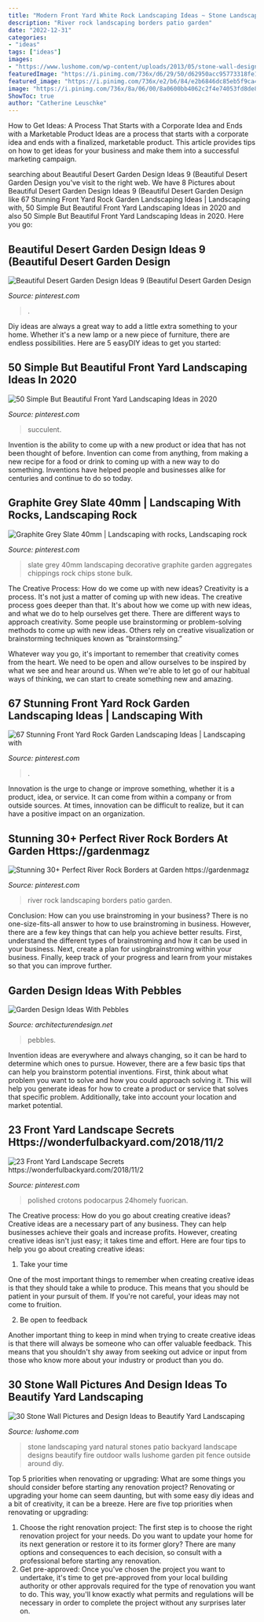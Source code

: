 ```yaml
---
title: "Modern Front Yard White Rock Landscaping Ideas ~ Stone Landscaping Yard Natural Stones Patio Backyard Landscape Designs Beautify Fire Outdoor Walls Lushome Garden Pit Fence Outside Around Diy"
description: "River rock landscaping borders patio garden"
date: "2022-12-31"
categories:
- "ideas"
tags: ["ideas"]
images:
- "https://www.lushome.com/wp-content/uploads/2013/05/stone-wall-design-ideas-yard-landscaping-15.jpg"
featuredImage: "https://i.pinimg.com/736x/d6/29/50/d62950acc95773318fe1c8f3e2605154.jpg"
featured_image: "https://i.pinimg.com/736x/e2/b6/84/e2b6846dc85eb5f9ca47e401a28a301c.jpg"
image: "https://i.pinimg.com/736x/8a/06/00/8a0600bb4062c2f4e74053fd8de80129.jpg"
ShowToc: true
author: "Catherine Leuschke"
---
```



How to Get Ideas: A Process That Starts with a Corporate Idea and Ends with a Marketable Product
Ideas are a process that starts with a corporate idea and ends with a finalized, marketable product. This article provides tips on how to get ideas for your business and make them into a successful marketing campaign.

	

		
searching about Beautiful Desert Garden Design Ideas 9 (Beautiful Desert Garden Design you've visit to the right web. We have 8 Pictures about Beautiful Desert Garden Design Ideas 9 (Beautiful Desert Garden Design like 67 Stunning Front Yard Rock Garden Landscaping Ideas | Landscaping with, 50 Simple But Beautiful Front Yard Landscaping Ideas in 2020 and also 50 Simple But Beautiful Front Yard Landscaping Ideas in 2020. Here you go:
		
    
## Beautiful Desert Garden Design Ideas 9 (Beautiful Desert Garden Design

<img loading=lazy src="https://i.pinimg.com/736x/8a/06/00/8a0600bb4062c2f4e74053fd8de80129.jpg" onerror="this.onerror=null;this.src='https://tse3.mm.bing.net/th?id=OIP.5HGd1RiOFWujg9JIIhLAhgHaLB&amp;pid=15.1';" alt="Beautiful Desert Garden Design Ideas 9 (Beautiful Desert Garden Design">

_Source: pinterest.com_

>. 

	

Diy ideas are always a great way to add a little extra something to your home. Whether it's a new lamp or a new piece of furniture, there are endless possibilities. Here are 5 easyDIY ideas to get you started: 

    
## 50 Simple But Beautiful Front Yard Landscaping Ideas In 2020

<img loading=lazy src="https://i.pinimg.com/736x/da/fb/23/dafb238eb35cdc7b55307ccce6dd26f9.jpg" onerror="this.onerror=null;this.src='https://tse4.mm.bing.net/th?id=OIP.kxrgZzQp8PyelBtT1qw7XgHaLH&amp;pid=15.1';" alt="50 Simple But Beautiful Front Yard Landscaping Ideas in 2020">

_Source: pinterest.com_

>succulent. 

	

Invention is the ability to come up with a new product or idea that has not been thought of before. Invention can come from anything, from making a new recipe for a food or drink to coming up with a new way to do something. Inventions have helped people and businesses alike for centuries and continue to do so today.

    
## Graphite Grey Slate 40mm | Landscaping With Rocks, Landscaping Rock

<img loading=lazy src="https://i.pinimg.com/736x/c4/dc/e1/c4dce1f5ace34eecafc5898577097b73--decorative-aggregates-shade-garden.jpg" onerror="this.onerror=null;this.src='https://tse4.mm.bing.net/th?id=OIP.BVYP-lwqIU8Y2k0rqVhaOwHaHK&amp;pid=15.1';" alt="Graphite Grey Slate 40mm | Landscaping with rocks, Landscaping rock">

_Source: pinterest.com_

>slate grey 40mm landscaping decorative graphite garden aggregates chippings rock chips stone bulk. 

	

The Creative Process: How do we come up with new ideas?
Creativity is a process. It's not just a matter of coming up with new ideas. The creative process goes deeper than that. It's about how we come up with new ideas, and what we do to help ourselves get there.
There are different ways to approach creativity. Some people use brainstorming or problem-solving methods to come up with new ideas. Others rely on creative visualization or brainstorming techniques known as “brainstormsing.”

Whatever way you go, it's important to remember that creativity comes from the heart. We need to be open and allow ourselves to be inspired by what we see and hear around us. When we're able to let go of our habitual ways of thinking, we can start to create something new and amazing.

    
## 67 Stunning Front Yard Rock Garden Landscaping Ideas | Landscaping With

<img loading=lazy src="https://i.pinimg.com/736x/d6/29/50/d62950acc95773318fe1c8f3e2605154.jpg" onerror="this.onerror=null;this.src='https://tse3.mm.bing.net/th?id=OIP.ht5AiWG01E2GVKRbUgC_gAHaLH&amp;pid=15.1';" alt="67 Stunning Front Yard Rock Garden Landscaping Ideas | Landscaping with">

_Source: pinterest.com_

>. 

	

Innovation is the urge to change or improve something, whether it is a product, idea, or service. It can come from within a company or from outside sources. At times, innovation can be difficult to realize, but it can have a positive impact on an organization.

    
## Stunning 30+ Perfect River Rock Borders At Garden Https://gardenmagz

<img loading=lazy src="https://i.pinimg.com/736x/e2/b6/84/e2b6846dc85eb5f9ca47e401a28a301c.jpg" onerror="this.onerror=null;this.src='https://tse2.mm.bing.net/th?id=OIP.QF0B4JtTn_FKUX9bMDnwfwHaJ3&amp;pid=15.1';" alt="Stunning 30+ Perfect River Rock Borders at Garden https://gardenmagz">

_Source: pinterest.com_

>river rock landscaping borders patio garden. 

	

Conclusion: How can you use brainstroming in your business?
There is no one-size-fits-all answer to how to use brainstroming in business. However, there are a few key things that can help you achieve better results. First, understand the different types of brainstroming and how it can be used in your business. Next, create a plan for usingbrainstroming within your business. Finally, keep track of your progress and learn from your mistakes so that you can improve further.

    
## Garden Design Ideas With Pebbles

<img loading=lazy src="https://cdn.architecturendesign.net/wp-content/uploads/2016/01/AD-Garden-Ideas-With-Pebbles-26.jpg" onerror="this.onerror=null;this.src='https://tse2.mm.bing.net/th?id=OIP.4Zla7erJAXUeOX1wmX7Z_wHaE6&amp;pid=15.1';" alt="Garden Design Ideas With Pebbles">

_Source: architecturendesign.net_

>pebbles. 

	

Invention ideas are everywhere and always changing, so it can be hard to determine which ones to pursue. However, there are a few basic tips that can help you brainstorm potential inventions. First, think about what problem you want to solve and how you could approach solving it. This will help you generate ideas for how to create a product or service that solves that specific problem. Additionally, take into account your location and market potential.

    
## 23 Front Yard Landscape Secrets Https://wonderfulbackyard.com/2018/11/2

<img loading=lazy src="https://i.pinimg.com/736x/9a/c3/3b/9ac33b70d5ca48e08dbe1a580d9e483e.jpg" onerror="this.onerror=null;this.src='https://tse4.mm.bing.net/th?id=OIP.Z1VRp6IsJiA72GsN5gnfFQHaJ3&amp;pid=15.1';" alt="23 Front Yard Landscape Secrets https://wonderfulbackyard.com/2018/11/2">

_Source: pinterest.com_

>polished crotons podocarpus 24homely fuorican. 

	

The Creative process: How do you go about creating creative ideas?
Creative ideas are a necessary part of any business. They can help businesses achieve their goals and increase profits. However, creating creative ideas isn't just easy; it takes time and effort. Here are four tips to help you go about creating creative ideas:
1. Take your time

One of the most important things to remember when creating creative ideas is that they should take a while to produce. This means that you should be patient in your pursuit of them. If you're not careful, your ideas may not come to fruition.

2. Be open to feedback

Another important thing to keep in mind when trying to create creative ideas is that there will always be someone who can offer valuable feedback. This means that you shouldn't shy away from seeking out advice or input from those who know more about your industry or product than you do.

    
## 30 Stone Wall Pictures And Design Ideas To Beautify Yard Landscaping

<img loading=lazy src="https://www.lushome.com/wp-content/uploads/2013/05/stone-wall-design-ideas-yard-landscaping-15.jpg" onerror="this.onerror=null;this.src='https://tse4.mm.bing.net/th?id=OIP.aIhm8hYBqULcnEn_HBFFlQHaE6&amp;pid=15.1';" alt="30 Stone Wall Pictures and Design Ideas to Beautify Yard Landscaping">

_Source: lushome.com_

>stone landscaping yard natural stones patio backyard landscape designs beautify fire outdoor walls lushome garden pit fence outside around diy. 

	

Top 5 priorities when renovating or upgrading: What are some things you should consider before starting any renovation project?
Renovating or upgrading your home can seem daunting, but with some easy diy ideas and a bit of creativity, it can be a breeze. Here are five top priorities when renovating or upgrading: 
1. Choose the right renovation project: The first step is to choose the right renovation project for your needs. Do you want to update your home for its next generation or restore it to its former glory? There are many options and consequences to each decision, so consult with a professional before starting any renovation. 
2. Get pre-approved: Once you've chosen the project you want to undertake, it's time to get pre-approved from your local building authority or other approvals required for the type of renovation you want to do. This way, you'll know exactly what permits and regulations will be necessary in order to complete the project without any surprises later on.

